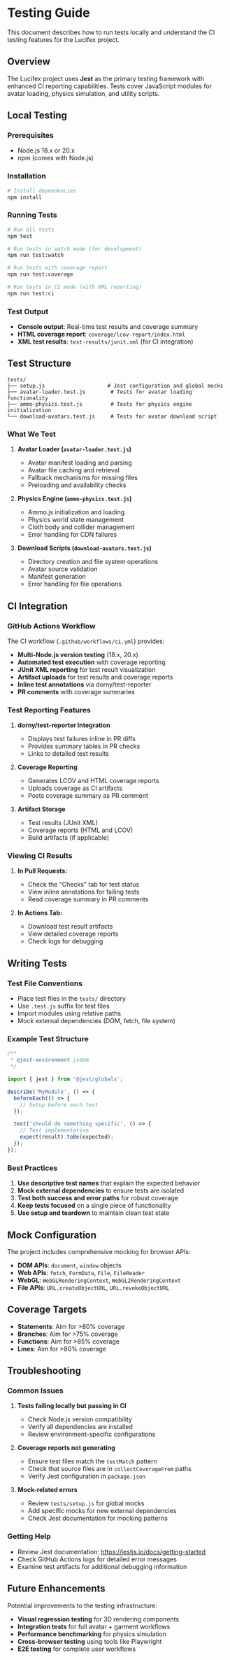 # Testing Guide

This document describes how to run tests locally and understand the CI testing features for the Lucifex project.

## Overview

The Lucifex project uses **Jest** as the primary testing framework with enhanced CI reporting capabilities. Tests cover JavaScript modules for avatar loading, physics simulation, and utility scripts.

## Local Testing

### Prerequisites

- Node.js 18.x or 20.x
- npm (comes with Node.js)

### Installation

```bash
# Install dependencies
npm install
```

### Running Tests

```bash
# Run all tests
npm test

# Run tests in watch mode (for development)
npm run test:watch

# Run tests with coverage report
npm run test:coverage

# Run tests in CI mode (with XML reporting)
npm run test:ci
```

### Test Output

- **Console output**: Real-time test results and coverage summary
- **HTML coverage report**: `coverage/lcov-report/index.html`
- **XML test results**: `test-results/junit.xml` (for CI integration)

## Test Structure

```
tests/
├── setup.js                    # Jest configuration and global mocks
├── avatar-loader.test.js        # Tests for avatar loading functionality
├── ammo-physics.test.js         # Tests for physics engine initialization
└── download-avatars.test.js     # Tests for avatar download script
```

### What We Test

1. **Avatar Loader (`avatar-loader.test.js`)**
   - Avatar manifest loading and parsing
   - Avatar file caching and retrieval
   - Fallback mechanisms for missing files
   - Preloading and availability checks

2. **Physics Engine (`ammo-physics.test.js`)**
   - Ammo.js initialization and loading
   - Physics world state management
   - Cloth body and collider management
   - Error handling for CDN failures

3. **Download Scripts (`download-avatars.test.js`)**
   - Directory creation and file system operations
   - Avatar source validation
   - Manifest generation
   - Error handling for file operations

## CI Integration

### GitHub Actions Workflow

The CI workflow (`.github/workflows/ci.yml`) provides:

- **Multi-Node.js version testing** (18.x, 20.x)
- **Automated test execution** with coverage reporting
- **JUnit XML reporting** for test result visualization
- **Artifact uploads** for test results and coverage reports
- **Inline test annotations** via dorny/test-reporter
- **PR comments** with coverage summaries

### Test Reporting Features

1. **dorny/test-reporter Integration**
   - Displays test failures inline in PR diffs
   - Provides summary tables in PR checks
   - Links to detailed test results

2. **Coverage Reporting**
   - Generates LCOV and HTML coverage reports
   - Uploads coverage as CI artifacts
   - Posts coverage summary as PR comment

3. **Artifact Storage**
   - Test results (JUnit XML)
   - Coverage reports (HTML and LCOV)
   - Build artifacts (if applicable)

### Viewing CI Results

1. **In Pull Requests:**
   - Check the "Checks" tab for test status
   - View inline annotations for failing tests
   - Read coverage summary in PR comments

2. **In Actions Tab:**
   - Download test result artifacts
   - View detailed coverage reports
   - Check logs for debugging

## Writing Tests

### Test File Conventions

- Place test files in the `tests/` directory
- Use `.test.js` suffix for test files
- Import modules using relative paths
- Mock external dependencies (DOM, fetch, file system)

### Example Test Structure

```javascript
/**
 * @jest-environment jsdom
 */

import { jest } from '@jest/globals';

describe('MyModule', () => {
  beforeEach(() => {
    // Setup before each test
  });

  test('should do something specific', () => {
    // Test implementation
    expect(result).toBe(expected);
  });
});
```

### Best Practices

1. **Use descriptive test names** that explain the expected behavior
2. **Mock external dependencies** to ensure tests are isolated
3. **Test both success and error paths** for robust coverage
4. **Keep tests focused** on a single piece of functionality
5. **Use setup and teardown** to maintain clean test state

## Mock Configuration

The project includes comprehensive mocking for browser APIs:

- **DOM APIs**: `document`, `window` objects
- **Web APIs**: `fetch`, `FormData`, `File`, `FileReader`
- **WebGL**: `WebGLRenderingContext`, `WebGL2RenderingContext`
- **File APIs**: `URL.createObjectURL`, `URL.revokeObjectURL`

## Coverage Targets

- **Statements**: Aim for >80% coverage
- **Branches**: Aim for >75% coverage
- **Functions**: Aim for >85% coverage
- **Lines**: Aim for >80% coverage

## Troubleshooting

### Common Issues

1. **Tests failing locally but passing in CI**
   - Check Node.js version compatibility
   - Verify all dependencies are installed
   - Review environment-specific configurations

2. **Coverage reports not generating**
   - Ensure test files match the `testMatch` pattern
   - Check that source files are in `collectCoverageFrom` paths
   - Verify Jest configuration in `package.json`

3. **Mock-related errors**
   - Review `tests/setup.js` for global mocks
   - Add specific mocks for new external dependencies
   - Check Jest documentation for mocking patterns

### Getting Help

- Review Jest documentation: https://jestjs.io/docs/getting-started
- Check GitHub Actions logs for detailed error messages
- Examine test artifacts for additional debugging information

## Future Enhancements

Potential improvements to the testing infrastructure:

- **Visual regression testing** for 3D rendering components
- **Integration tests** for full avatar + garment workflows
- **Performance benchmarking** for physics simulation
- **Cross-browser testing** using tools like Playwright
- **E2E testing** for complete user workflows